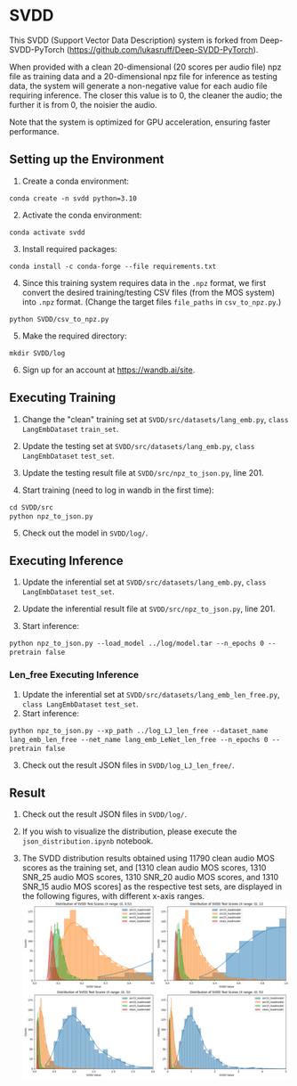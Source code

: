 # SVDD

This SVDD (Support Vector Data Description) system is forked from Deep-SVDD-PyTorch (https://github.com/lukasruff/Deep-SVDD-PyTorch).

When provided with a clean 20-dimensional (20 scores per audio file) npz file as training data and a 20-dimensional npz file for inference as testing data, the system will generate a non-negative value for each audio file requiring inference. The closer this value is to 0, the cleaner the audio; the further it is from 0, the noisier the audio.

Note that the system is optimized for GPU acceleration, ensuring faster performance.

## Setting up the Environment

1. Create a conda environment:

```
conda create -n svdd python=3.10
```

2. Activate the conda environment:

```
conda activate svdd
```

3. Install required packages:

```
conda install -c conda-forge --file requirements.txt
```

4. Since this training system requires data in the `.npz` format, we first convert the desired training/testing CSV files (from the MOS system) into `.npz` format. (Change the target files `file_paths` in `csv_to_npz.py`.)

```
python SVDD/csv_to_npz.py
```

5. Make the required directory:

```
mkdir SVDD/log
```

6. Sign up for an account at https://wandb.ai/site.

## Executing Training

1. Change the "clean" training set at `SVDD/src/datasets/lang_emb.py`, `class LangEmbDataset` `train_set`.

2. Update the testing set at `SVDD/src/datasets/lang_emb.py`, `class LangEmbDataset` `test_set`.

3. Update the testing result file at `SVDD/src/npz_to_json.py`, line 201.

4. Start training (need to log in wandb in the first time):

```
cd SVDD/src
python npz_to_json.py
```

5. Check out the model in `SVDD/log/`.

## Executing Inference

1. Update the inferential set at `SVDD/src/datasets/lang_emb.py`, `class LangEmbDataset` `test_set`.

2. Update the inferential result file at `SVDD/src/npz_to_json.py`, line 201.

3. Start inference:

```
python npz_to_json.py --load_model ../log/model.tar --n_epochs 0 --pretrain false
```
### Len_free Executing Inference

1. Update the inferential set at `SVDD/src/datasets/lang_emb_len_free.py`, `class LangEmbDataset` `test_set`.
2. Start inference:
```
python npz_to_json.py --xp_path ../log_LJ_len_free --dataset_name lang_emb_len_free --net_name lang_emb_LeNet_len_free --n_epochs 0 --pretrain false
```
3. Check out the result JSON files in `SVDD/log_LJ_len_free/`.
   

## Result

1. Check out the result JSON files in `SVDD/log/`.

2. If you wish to visualize the distribution, please execute the `json_distribution.ipynb` notebook.

3. The SVDD distribution results obtained using 11790 clean audio MOS scores as the training set, and [1310 clean audio MOS scores, 1310 SNR_25 audio MOS scores, 1310 SNR_20 audio MOS scores, and 1310 SNR_15 audio MOS scores] as the respective test sets, are displayed in the following figures, with different x-axis ranges.
   ![svdd_distribution.png](./svdd_distribution.png)
